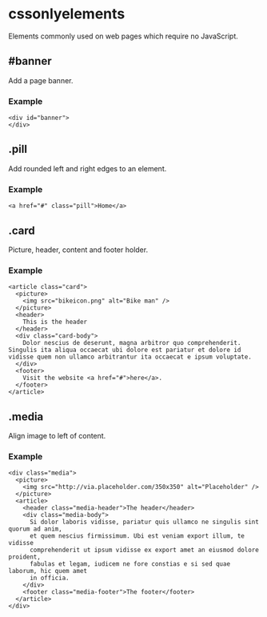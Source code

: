 # cssonlyelements
Elements commonly used on web pages which require no JavaScript.
## #banner
Add a page banner.
### Example
```
<div id="banner">
</div>
```
## .pill
Add rounded left and right edges to an element.
### Example
```
<a href="#" class="pill">Home</a>
```
## .card
Picture, header, content and footer holder.
### Example
```
<article class="card">
  <picture>
    <img src="bikeicon.png" alt="Bike man" />
  </picture>
  <header>
    This is the header
  </header>
  <div class="card-body">
    Dolor nescius de deserunt, magna arbitror quo comprehenderit. Singulis ita aliqua occaecat ubi dolore est pariatur et dolore id vidisse quem non ullamco arbitrantur ita occaecat e ipsum voluptate.
  </div>
  <footer>
    Visit the website <a href="#">here</a>.
  </footer>
</article>
```

## .media
Align image to left of content.
### Example
```
<div class="media">
  <picture>
    <img src="http://via.placeholder.com/350x350" alt="Placeholder" />
  </picture>
  <article>
    <header class="media-header">The header</header>
    <div class="media-body">
      Si dolor laboris vidisse, pariatur quis ullamco ne singulis sint quorum ad anim,
      et quem nescius firmissimum. Ubi est veniam export illum, te vidisse
      comprehenderit ut ipsum vidisse ex export amet an eiusmod dolore proident,
      fabulas et legam, iudicem ne fore constias e si sed quae laborum, hic quem amet
      in officia.
    </div>
    <footer class="media-footer">The footer</footer>
  </article>
</div>
```
